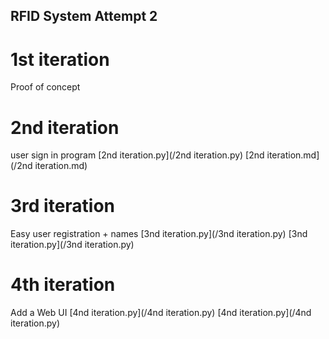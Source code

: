 ## RFID System Attempt 2

# 1st iteration

Proof of concept

# 2nd iteration
user sign in program
[2nd iteration.py](/2nd iteration.py)
[2nd iteration.md](/2nd iteration.md)

# 3rd iteration 
Easy user registration + names
[3nd iteration.py](/3nd iteration.py)
[3nd iteration.py](/3nd iteration.py)

# 4th iteration
Add a Web UI
[4nd iteration.py](/4nd iteration.py)
[4nd iteration.py](/4nd iteration.py)